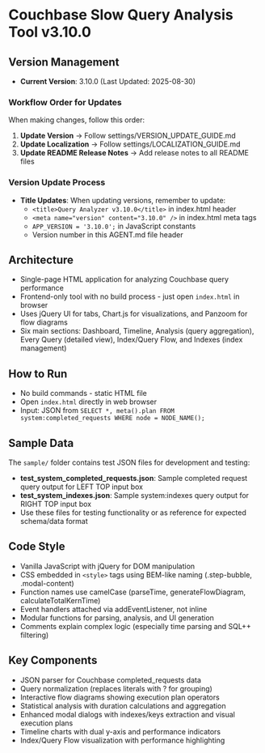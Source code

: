 # Couchbase Slow Query Analysis Tool v3.10.0

## Version Management
- **Current Version**: 3.10.0 (Last Updated: 2025-08-30)

### Workflow Order for Updates
When making changes, follow this order:
1. **Update Version** → Follow settings/VERSION_UPDATE_GUIDE.md
2. **Update Localization** → Follow settings/LOCALIZATION_GUIDE.md  
3. **Update README Release Notes** → Add release notes to all README files

### Version Update Process
- **Title Updates**: When updating versions, remember to update:
  - `<title>Query Analyzer v3.10.0</title>` in index.html header
  - `<meta name="version" content="3.10.0" />` in index.html meta tags
  - `APP_VERSION = '3.10.0';` in JavaScript constants
  - Version number in this AGENT.md file header

## Architecture
- Single-page HTML application for analyzing Couchbase query performance
- Frontend-only tool with no build process - just open `index.html` in browser
- Uses jQuery UI for tabs, Chart.js for visualizations, and Panzoom for flow diagrams
- Six main sections: Dashboard, Timeline, Analysis (query aggregation), Every Query (detailed view), Index/Query Flow, and Indexes (index management)

## How to Run
- No build commands - static HTML file
- Open `index.html` directly in web browser
- Input: JSON from `SELECT *, meta().plan FROM system:completed_requests WHERE node = NODE_NAME();`

## Sample Data
The `sample/` folder contains test JSON files for development and testing:
- **test_system_completed_requests.json**: Sample completed request query output for LEFT TOP input box
- **test_system_indexes.json**: Sample system:indexes query output for RIGHT TOP input box
- Use these files for testing functionality or as reference for expected schema/data format

## Code Style
- Vanilla JavaScript with jQuery for DOM manipulation
- CSS embedded in `<style>` tags using BEM-like naming (.step-bubble, .modal-content)
- Function names use camelCase (parseTime, generateFlowDiagram, calculateTotalKernTime)
- Event handlers attached via addEventListener, not inline
- Modular functions for parsing, analysis, and UI generation
- Comments explain complex logic (especially time parsing and SQL++ filtering)

## Key Components
- JSON parser for Couchbase completed_requests data
- Query normalization (replaces literals with ? for grouping)
- Interactive flow diagrams showing execution plan operators
- Statistical analysis with duration calculations and aggregation
- Enhanced modal dialogs with indexes/keys extraction and visual execution plans
- Timeline charts with dual y-axis and performance indicators
- Index/Query Flow visualization with performance highlighting


